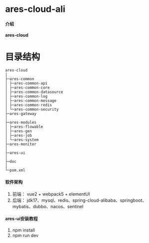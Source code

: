 # ares-cloud-ali

#### 介绍

**ares-cloud**

# 目录结构

```
ares-cloud
│
├─ares-common
│ ├─ares-common-api
│ ├─ares-common-core
│ ├─ares-common-datasource
│ ├─ares-common-log
│ ├─ares-common-message
│ ├─ares-common-redis
│ └─ares-common-security
├─ares-gateway
│
├─ares-modules
│ ├─ares-flowable
│ ├─ares-gen
│ ├─ares-job
│ └─ares-system
├─ares-monitor
│
├─ares-ui
│
├─doc
│
└─pom.xml

```

#### 软件架构

1. 前端： vue2 + webpack5 + elementUI
2. 后端： jdk17、mysql、redis、spring-cloud-alibaba、springboot、mybatis、dubbo、nacos、sentinel

#### ares-ui安装教程

1. npm install
2. npm run dev
